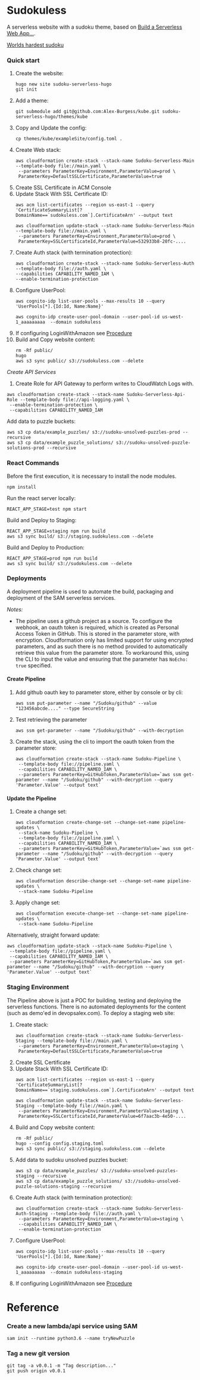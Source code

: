 # Sudokuless
A serverless website with a sudoku theme, based on [Build a Serverless Web App...](https://aws.amazon.com/getting-started/projects/build-serverless-web-app-lambda-apigateway-s3-dynamodb-cognito/).

[Worlds hardest sudoku](https://www.telegraph.co.uk/news/science/science-news/9359579/Worlds-hardest-sudoku-can-you-crack-it.html)

### Quick start
1. Create the website:
    ```
    hugo new site sudoku-serverless-hugo
    git init
    ```
1. Add a theme:
    ```
    git submodule add git@github.com:Alex-Burgess/kube.git sudoku-serverless-hugo/themes/kube
    ```
1. Copy and Update the config:
    ```
    cp themes/kube/exampleSite/config.toml .
    ```
1. Create Web stack:
    ```
    aws cloudformation create-stack --stack-name Sudoku-Serverless-Main --template-body file://main.yaml \
     --parameters ParameterKey=Environment,ParameterValue=prod \
     ParameterKey=DefaultSSLCertificate,ParameterValue=true
    ```
1. Create SSL Certificate in ACM Console
1. Update Stack With SSL Certificate ID:
    ```
    aws acm list-certificates --region us-east-1 --query 'CertificateSummaryList[?DomainName==`sudokuless.com`].CertificateArn' --output text

    aws cloudformation update-stack --stack-name Sudoku-Serverless-Main --template-body file://main.yaml \
     --parameters ParameterKey=Environment,ParameterValue=prod \
     ParameterKey=SSLCertificateId,ParameterValue=532933b8-20fc-....
    ```
1. Create Auth stack (with termination protection):
    ```
    aws cloudformation create-stack --stack-name Sudoku-Serverless-Auth --template-body file://auth.yaml \
    --capabilities CAPABILITY_NAMED_IAM \
    --enable-termination-protection
    ```
1. Configure UserPool:
    ```
    aws cognito-idp list-user-pools --max-results 10 --query 'UserPools[*].{Id:Id, Name:Name}'

    aws cognito-idp create-user-pool-domain --user-pool-id us-west-1_aaaaaaaaa  --domain sudokuless
    ```
1. If configuring LoginWithAmazon see [Procedure](sudoku-serverless-hugo-amz/README.md)
1. Build and Copy website content:
    ```
    rm -Rf public/
    hugo
    aws s3 sync public/ s3://sudokuless.com --delete
    ```

*Create API Services*
1. Create Role for API Gateway to perform writes to CloudWatch Logs with.
  ```
  aws cloudformation create-stack --stack-name Sudoku-Serverless-Api-Role --template-body file://api-logging.yaml \
   --enable-termination-protection \
   --capabilities CAPABILITY_NAMED_IAM
  ```

Add data to puzzle buckets:
```
aws s3 cp data/example_puzzles/ s3://sudoku-unsolved-puzzles-prod --recursive
aws s3 cp data/example_puzzle_solutions/ s3://sudoku-unsolved-puzzle-solutions-prod --recursive
```

### React Commands
Before the first execution, it is necessary to install the node modules.
```
npm install
```

Run the react server locally:
```
REACT_APP_STAGE=test npm start
```

Build and Deploy to Staging:
```
REACT_APP_STAGE=staging npm run build
aws s3 sync build/ s3://staging.sudokuless.com --delete
```

Build and Deploy to Production:
```
REACT_APP_STAGE=prod npm run build
aws s3 sync build/ s3://sudokuless.com --delete
```


### Deployments
A deployment pipeline is used to automate the build, packaging and deployment of the SAM serverless services.

*Notes:*
* The pipeline uses a github project as a source.  To configure the webhook, an oauth token is required, which is created as Personal Access Token in GitHub.  This is stored in the parameter store, with encryption.  Cloudformation only has limited support for using encrypted parameters, and as such there is no method provided to automatically retrieve this value from the parameter store.  To workaround this, using the CLI to input the value and ensuring that the parameter has `NoEcho: true` specified.

#### Create Pipeline
1. Add github oauth key to parameter store, either by console or by cli:
    ```
    aws ssm put-parameter --name "/Sudoku/github" --value "123456abcde...." --type SecureString
    ```
1. Test retrieving the parameter
    ```
    aws ssm get-parameter --name "/Sudoku/github" --with-decryption
    ```
1. Create the stack, using the cli to import the oauth token from the parameter store:
    ```
    aws cloudformation create-stack --stack-name Sudoku-Pipeline \
     --template-body file://pipeline.yaml \
     --capabilities CAPABILITY_NAMED_IAM \
     --parameters ParameterKey=GitHubToken,ParameterValue=`aws ssm get-parameter --name "/Sudoku/github" --with-decryption --query 'Parameter.Value' --output text`
    ```

#### Update the Pipeline
1. Create a change set:
    ```
    aws cloudformation create-change-set --change-set-name pipeline-updates \
     --stack-name Sudoku-Pipeline \
     --template-body file://pipeline.yaml \
     --capabilities CAPABILITY_NAMED_IAM \
     --parameters ParameterKey=GitHubToken,ParameterValue=`aws ssm get-parameter --name "/Sudoku/github" --with-decryption --query 'Parameter.Value' --output text`
    ```
1. Check change set:
    ```
    aws cloudformation describe-change-set --change-set-name pipeline-updates \
     --stack-name Sudoku-Pipeline
    ```
1. Apply change set:
    ```
    aws cloudformation execute-change-set --change-set-name pipeline-updates \
     --stack-name Sudoku-Pipeline
     ```

Alternatively, straight forward update:
```
aws cloudformation update-stack --stack-name Sudoku-Pipeline \
 --template-body file://pipeline.yaml \
 --capabilities CAPABILITY_NAMED_IAM \
 --parameters ParameterKey=GitHubToken,ParameterValue=`aws ssm get-parameter --name "/Sudoku/github" --with-decryption --query 'Parameter.Value' --output text`
```

### Staging Environment
The Pipeline above is just a POC for building, testing and deploying the serverless functions. There is no automated deployments for the content (such as demo'ed in devopsalex.com).  To deploy a staging web site:

1. Create stack:
    ```
    aws cloudformation create-stack --stack-name Sudoku-Serverless-Staging --template-body file://main.yaml \
     --parameters ParameterKey=Environment,ParameterValue=staging \
     ParameterKey=DefaultSSLCertificate,ParameterValue=true
    ```
1. Create SSL Certificate
1. Update Stack With SSL Certificate ID:
    ```
    aws acm list-certificates --region us-east-1 --query 'CertificateSummaryList[?DomainName==`staging.sudokuless.com`].CertificateArn' --output text

    aws cloudformation update-stack --stack-name Sudoku-Serverless-Staging --template-body file://main.yaml \
     --parameters ParameterKey=Environment,ParameterValue=staging \
     ParameterKey=SSLCertificateId,ParameterValue=6f7aac3b-4e50-....
    ```
1. Build and Copy website content:
    ```
    rm -Rf public/
    hugo --config config.staging.toml
    aws s3 sync public/ s3://staging.sudokuless.com --delete
    ```
1. Add data to sudoku unsolved puzzles bucket:
    ```
    aws s3 cp data/example_puzzles/ s3://sudoku-unsolved-puzzles-staging --recursive
    aws s3 cp data/example_puzzle_solutions/ s3://sudoku-unsolved-puzzle-solutions-staging --recursive
    ```
1. Create Auth stack (with termination protection):
    ```
    aws cloudformation create-stack --stack-name Sudoku-Serverless-Auth-Staging --template-body file://auth.yaml \
     --parameters ParameterKey=Environment,ParameterValue=staging \
     --capabilities CAPABILITY_NAMED_IAM \
     --enable-termination-protection
    ```
1. Configure UserPool:
    ```
    aws cognito-idp list-user-pools --max-results 10 --query 'UserPools[*].{Id:Id, Name:Name}'

    aws cognito-idp create-user-pool-domain --user-pool-id us-west-1_aaaaaaaaa  --domain sudokuless-staging
    ```
1. If configuring LoginWithAmazon see [Procedure](sudoku-serverless-hugo-amz/README.md)


# Reference

### Create a new lambda/api service using SAM
```
sam init --runtime python3.6 --name tryNewPuzzle
```

### Tag a new git version
```
git tag -a v0.0.1 -m "Tag description..."
git push origin v0.0.1
```
